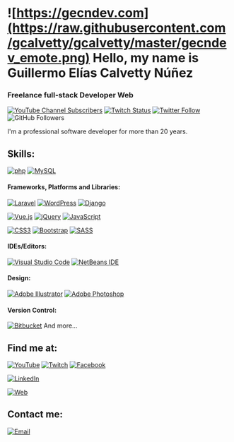 # ![https://gecndev.com](https://raw.githubusercontent.com/gcalvetty/gcalvetty/master/gecndev_emote.png) Hello, my name is Guillermo Elías Calvetty Núñez

### Freelance full-stack Developer Web

[![YouTube Channel Subscribers](https://img.shields.io/youtube/channel/subscribers/UCGyNtVvB290XlQYvODQ_hmQ?style=social)](https://youtube.com/gcalvetty?sub_confirmation=1)
[![Twitch Status](https://img.shields.io/twitch/status/gcalvetty?style=social)](https://twitch.com/mouredev)
[![Twitter Follow](https://img.shields.io/twitter/follow/gcalvetty?style=social)](https://twitter.com/gcalvetty)
![GitHub Followers](https://img.shields.io/github/followers/gcalvetty?style=social)

I'm a professional software developer for more than 20 years.

## Skills:

[![php](https://img.shields.io/badge/PHP-777BB4?style=for-the-badge&logo=php&logoColor=white&labelColor=black)]()
[![MySQL](https://img.shields.io/badge/MySQL-4479A1?style=for-the-badge&logo=mysql&logoColor=white&labelColor=black)]()

#### Frameworks, Platforms and Libraries:

[![Laravel](https://img.shields.io/badge/laravel-%23FF2D20.svg?style=for-the-badge&logo=laravel&logoColor=white&labelColor=black)]()
[![WordPress](https://img.shields.io/badge/WordPress-%23117AC9.svg?style=for-the-badge&logo=WordPress&labelColor=black)]()
[![Django](https://img.shields.io/badge/django-%23092E20.svg?style=for-the-badge&logo=django&logoColor=white&labelColor=black)]()

[![Vue.js](https://img.shields.io/badge/vuejs-%2335495e.svg?style=for-the-badge&logo=vuedotjs&logoColor=%234FC08D&labelColor=black)]()
[![jQuery](https://img.shields.io/badge/jquery-%230769AD.svg?style=for-the-badge&logo=jquery&logoColor=white&labelColor=black)]()
[![JavaScript](https://img.shields.io/badge/JavaScript-F7DF1E?style=for-the-badge&logo=javascript&logoColor=white&labelColor=black)]()

[![CSS3](https://img.shields.io/badge/css3-%231572B6.svg?style=for-the-badge&logo=css3&logoColor=white&labelColor=black)]()
[![Bootstrap](https://img.shields.io/badge/bootstrap-%23563D7C.svg?style=for-the-badge&logo=bootstrap&labelColor=black)]()
[![SASS](https://img.shields.io/badge/SASS-hotpink.svg?style=for-the-badge&logo=SASS&labelColor=black)]()

#### IDEs/Editors:

[![Visual Studio Code](https://img.shields.io/badge/VisualStudioCode-0078d7.svg?style=for-the-badge&logo=visual-studio-code&labelColor=black)]()
[![NetBeans IDE](https://img.shields.io/badge/NetBeansIDE-1B6AC6.svg?style=for-the-badge&logo=apache-netbeans-ide&labelColor=black)]()

#### Design:

[![Adobe Illustrator](https://img.shields.io/badge/adobeillustrator-%23FF9A00.svg?style=for-the-badge&logo=adobeillustrator&logoColor=white&labelColor=black)]()
[![Adobe Photoshop](https://img.shields.io/badge/adobephotoshop-%2331A8FF.svg?style=for-the-badge&logo=adobephotoshop&labelColor=black)]()

#### Version Control:

[![Bitbucket](https://img.shields.io/badge/bitbucket-%230047B3.svg?style=for-the-badge&logo=bitbucket&labelColor=black)]()
And more...

## Find me at:

[![YouTube](https://img.shields.io/badge/YouTube-GECNDev_-FF0000?style=for-the-badge&logo=youtube&logoColor=white&labelColor=101010)](https://youtube.com/gecndev)
[![Twitch](https://img.shields.io/badge/Twitch-GECNDev-9146FF?style=for-the-badge&logo=twitch&logoColor=white&labelColor=101010)](https://twitch.tv/gecndev)
[![Facebook](https://img.shields.io/badge/Facebook-@GecnDev-1877F2?style=for-the-badge&logo=facebook&logoColor=white&labelColor=101010)](https://www.facebook.com/GecnDev)

[![LinkedIn](https://img.shields.io/badge/LinkedIn-Guillermo_Calvetty-0077B5?style=for-the-badge&logo=linkedin&logoColor=white&labelColor=101010)](https://www.linkedin.com/in/gcalvetty)

[![Web](https://img.shields.io/badge/My_Website-gecndev.com-14a1f0?style=for-the-badge&logo=dev.to&logoColor=white&labelColor=101010)](https://gecndev.com)

## Contact me:

[![Email](<https://img.shields.io/badge/gcalvetty@gecndev.com-my_personal_email_(slow_response)-D14836?style=for-the-badge&logo=gmail&logoColor=white&labelColor=101010>)](mailto:gcalvetty@gecndev.com)
